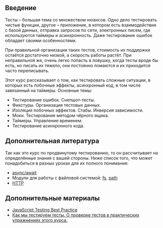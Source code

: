 ## Введение
Тесты – большая тема со множеством нюансов. Одно дело тестировать чистые функции, другое – приложение, в котором есть взаимодействие с базой данных, отправка запросов по сети, электронных писем, где используются таймеры и асинхронность. Даже тестирование ошибок обладает своими особенностями.

При правильной организации таких тестов, стоимость их поддержки остаётся достаточно низкой, а скорость работы растёт. При неправильной же, очень легко попасть в ловушку, когда тесты вроде бы есть, но писать их тяжело, они постоянно ломаются и их приходится часто переписывать.

Этот курс рассказывает о том, как тестировать сложные ситуации, в которых есть побочные эффекты, асинхронный код, в том числе завязанный на таймеры. Основные темы:
- Тестирование ошибок. Снепшот-тесты.
- Фикстуры. Организация тестовых данных.
- Изоляция побочных эффектов. Стабы. Инверсия зависимости.
- Моки. Тестирование методом чёрного ящика.
- Таймеры. Управление временем.
- Тестирование асинхронного кода.

## Дополнительная литература
Так как это курс по продвинутому тестированию, то он рассчитывает на определённые знания с вашей стороны. Ниже список того, что может понадобиться в разных уроках для их полного понимания:
- [async/await](https://ru.hexlet.io/courses/js-asynchronous-programming/lessons/async-await/theory_unit)
- Модули для работы с файловой системой: [fs](https://nodejs.org/api/fs.html), [path](https://nodejs.org/api/path.html)
- [HTTP](https://ru.hexlet.io/courses/http_protocol)

## Дополнительные материалы
- [JavaScript Testing Best Practice](https://github.com/goldbergyoni/javascript-testing-best-practices)
- [Как мы тестируем тесты. О проверке тестов в практических упражнениях этого курса.](https://help.hexlet.io/ru/articles/111145-kak-my-testiruem-testy-utilita-suppressor)